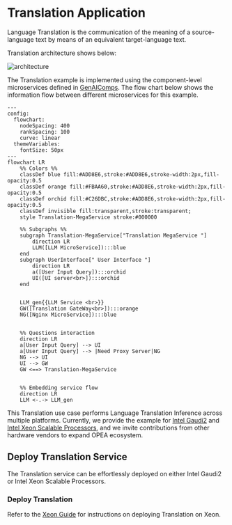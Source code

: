 # Translation Application

Language Translation is the communication of the meaning of a source-language text by means of an equivalent target-language text.

Translation architecture shows below:

![architecture](./assets/img/translation_architecture.png)

The Translation example is implemented using the component-level microservices defined in [GenAIComps](https://github.com/opea-project/GenAIComps). The flow chart below shows the information flow between different microservices for this example.

```mermaid
---
config:
  flowchart:
    nodeSpacing: 400
    rankSpacing: 100
    curve: linear
  themeVariables:
    fontSize: 50px
---
flowchart LR
    %% Colors %%
    classDef blue fill:#ADD8E6,stroke:#ADD8E6,stroke-width:2px,fill-opacity:0.5
    classDef orange fill:#FBAA60,stroke:#ADD8E6,stroke-width:2px,fill-opacity:0.5
    classDef orchid fill:#C26DBC,stroke:#ADD8E6,stroke-width:2px,fill-opacity:0.5
    classDef invisible fill:transparent,stroke:transparent;
    style Translation-MegaService stroke:#000000

    %% Subgraphs %%
    subgraph Translation-MegaService["Translation MegaService "]
        direction LR
        LLM([LLM MicroService]):::blue
    end
    subgraph UserInterface[" User Interface "]
        direction LR
        a([User Input Query]):::orchid
        UI([UI server<br>]):::orchid
    end


    LLM_gen{{LLM Service <br>}}
    GW([Translation GateWay<br>]):::orange
    NG([Nginx MicroService]):::blue


    %% Questions interaction
    direction LR
    a[User Input Query] --> UI
    a[User Input Query] --> |Need Proxy Server|NG
    NG --> UI
    UI --> GW
    GW <==> Translation-MegaService


    %% Embedding service flow
    direction LR
    LLM <-.-> LLM_gen

```

This Translation use case performs Language Translation Inference across multiple platforms. Currently, we provide the example for [Intel Gaudi2](https://www.intel.com/content/www/us/en/products/details/processors/ai-accelerators/gaudi-overview.html) and [Intel Xeon Scalable Processors](https://www.intel.com/content/www/us/en/products/details/processors/xeon.html), and we invite contributions from other hardware vendors to expand OPEA ecosystem.

## Deploy Translation Service

The Translation service can be effortlessly deployed on either Intel Gaudi2 or Intel Xeon Scalable Processors.

### Deploy Translation

Refer to the [Xeon Guide](./docker_compose/README.md) for instructions on deploying Translation on Xeon.

